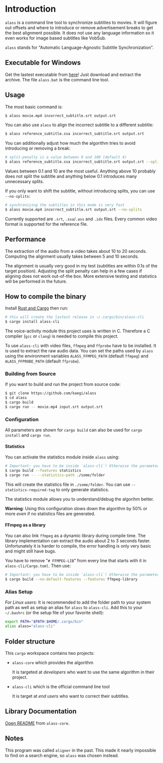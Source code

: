 # Introduction

`alass` is a command line tool to synchronize subtitles to movies. It will figure out offsets and where to
introduce or remove advertisement breaks to get the best alignment possible. It does not use
any language information so it even works for image based subtitles like VobSub.

`alass` stands for  "Automatic Language-Agnostic Subtitle Synchronization". 

## Executable for Windows

Get the lastest executable from [here](https://github.com/kaegi/alass/releases)! Just download and extract the archive. The file `alass.bat` is the command line tool.

## Usage

The most basic command is:

```bash
$ alass movie.mp4 incorrect_subtitle.srt output.srt
```

You can also use `alass` to align the incorrect subtitle to a different subtitle:

```bash
$ alass reference_subtitle.ssa incorrect_subtitle.srt output.srt
```

You can additionally adjust how much the algorithm tries to avoid introducing or removing a break:

```bash
# split-penalty is a value between 0 and 100 (default 4)
$ alass reference_subtitle.ssa incorrect_subtitle.srt output.srt --split-penalty 2.6
```

Values between 0.1 and 10 are the most useful. Anything above 10 probably does not split the subtitle and anything below 0.1 introduces many unnecessary splits.

If you only want to shift the subtitle, without introducing splits, you can use `--no-splits`:

```bash
# synchronizing the subtitles in this mode is very fast
$ alass movie.mp4 incorrect_subtitle.srt output.srt --no-splits
```

Currently supported are `.srt`, `.ssa`/`.ass` and `.idx` files. Every common video format is supported for the reference file.


## Performance

The extraction of the audio from a video takes about 10 to 20 seconds. Computing the alignment usually takes between 5 and 10 seconds.

The alignment is usually very good in my test (subtitles are within 0.1s of the target position). Adjusting the split penalty can help in a few cases if aligning does not work out-of-the box. More extensive testing and statistics will be performed in the future.

## How to compile the binary

Install [Rust and Cargo](https://www.rust-lang.org/en-US/install.html) then run:

```bash
# this will create the lastest release in ~/.cargo/bin/alass-cli
$ cargo install alass-cli
```


The voice-activity module this project uses is written in C. Therefore a C compiler (`gcc` or `clang`) is needed to compile this project.

To use `alass-cli` with video files, `ffmpeg` and `ffprobe` have to be installed. It is used to extract the raw audio data. You can set the paths used by `alass` using the environment variables `ALASS_FFMPEG_PATH` (default `ffmpeg`) and `ALASS_FFPROBE_PATH` (default `ffprobe`). 

### Building from Source 

If you want to build and run the project from source code:

```bash
$ git clone https://github.com/kaegi/alass
$ cd alass
$ cargo build
$ cargo run -- movie.mp4 input.srt output.srt
```

### Configuration

All parameters are shown for `cargo build` can also be used for `cargo install` and `cargo run`.

#### Statistics

You can activate the statistics module inside `alass` using:

```bash
# Important: you have to be inside `alass-cli`! Otherwise the parameter is ignored.
$ cargo build --features statistics
$ cargo run -- --statistics-path ./some/folder
```

This will create the statistics file in `./some/folder`. You can use `--statistics-required-tag` to only generate statistics.

The statistics module allows you to understand/debug the algorihm better.

**Warning**: Using this configuration slows down the algorithm by 50% or more _even_ if no statistics files are generated.

#### FFmpeg as a library

You can also link `ffmpeg` as a dynamic library during compile time. The library implementation can extract the audio about 2 to 3 seconds faster. Unfortunately it is harder to compile, the error handling is only very basic and might still have bugs.

You have to remove "`# FFMPEG-LIB`" from every line that starts with it in `alass-cli/Cargo.toml`. Then use:

```bash
# Important: you have to be inside `alass-cli`! Otherwise the parameters get ignored.
$ cargo build --no-default-features --features ffmpeg-library
```


### Alias Setup

*For Linux users:* It is recommended to add the folder path to your system path as well as setup an alias for `alass` to `alass-cli`. Add this to your `~/.bashrc` (or the setup file of your favorite shell):

```bash
export PATH="$PATH:$HOME/.cargo/bin"
alias alass="alass-cli"
```

## Folder structure

This `cargo` workspace contains two projects:

  - `alass-core` which provides the algorithm
  
    It is targeted at *developers* who want to use the same algorithm in their project.

  - `alass-cli` which is the official command line tool

    It is target at *end users* who want to correct their subtitles.

## Library Documentation

[Open README](./alass-core/README.md) from `alass-core`.

## Notes

This program was called `aligner` in the past. This made it nearly impossible to find on a search engine, so `alass` was chosen instead.